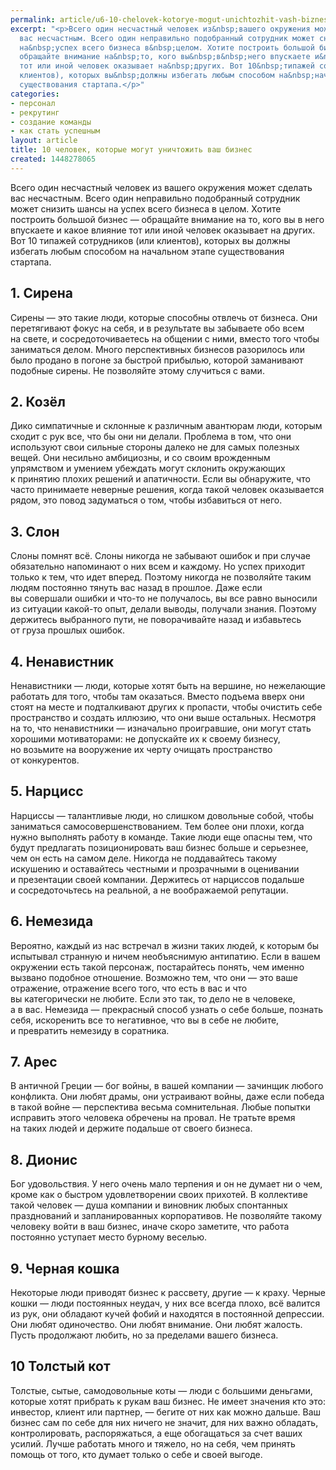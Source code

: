 ```yaml
---
permalink: article/u6-10-chelovek-kotorye-mogut-unichtozhit-vash-biznes
excerpt: "<p>Всего один несчастный человек из&nbsp;вашего окружения может сделать
  вас несчастным. Всего один неправильно подобранный сотрудник может снизить шансы
  на&nbsp;успех всего бизнеса в&nbsp;целом. Хотите построить большой бизнес&nbsp;—
  обращайте внимание на&nbsp;то, кого вы&nbsp;в&nbsp;него впускаете и&nbsp;какое влияние
  тот или иной человек оказывает на&nbsp;других. Вот 10&nbsp;типажей сотрудников (или
  клиентов), которых вы&nbsp;должны избегать любым способом на&nbsp;начальном этапе
  существования стартапа.</p>"
categories:
- персонал
- рекрутинг
- создание команды
- как стать успешным
layout: article
title: 10 человек, которые могут уничтожить ваш бизнес
created: 1448278065
---
```

Всего один несчастный человек из вашего окружения может сделать вас несчастным. Всего один неправильно подобранный сотрудник может снизить шансы на успех всего бизнеса в целом. Хотите построить большой бизнес — обращайте внимание на то, кого вы в него впускаете и какое влияние тот или иной человек оказывает на других. Вот 10 типажей сотрудников (или клиентов), которых вы должны избегать любым способом на начальном этапе существования стартапа.

## 1. Сирена ##

Сирены — это такие люди, которые способны отвлечь от бизнеса. Они перетягивают фокус на себя, и в результате вы забываете обо всем на свете, и сосредоточиваетесь на общении с ними, вместо того чтобы заниматься делом. Много перспективных бизнесов разорилось или было продано в погоне за быстрой прибылью, которой заманивают подобные сирены. Не позволяйте этому случиться с вами.

## 2. Козёл ##

Дико симпатичные и склонные к различным авантюрам люди, которым сходит с рук все, что бы они ни делали. Проблема в том, что они используют свои сильные стороны далеко не для самых полезных вещей. Они несильно амбициозны, и со своим врожденным упрямством и умением убеждать могут склонить окружающих к принятию плохих решений и апатичности. Если вы обнаружите, что часто принимаете неверные решения, когда такой человек оказывается рядом, это повод задуматься о том, чтобы избавиться от него.

## 3. Слон ##

Слоны помнят всё. Слоны никогда не забывают ошибок и при случае обязательно напоминают о них всем и каждому. Но успех приходит только к тем, что идет вперед. Поэтому никогда не позволяйте таким людям постоянно тянуть вас назад в прошлое. Даже если вы совершали ошибки и что-то не получалось, вы все равно выносили из ситуации какой-то опыт, делали выводы, получали знания. Поэтому держитесь выбранного пути, не поворачивайте назад и избавьтесь от груза прошлых ошибок.

## 4. Ненавистник ##

Ненавистники — люди, которые хотят быть на вершине, но нежелающие работать для того, чтобы там оказаться. Вместо подъема вверх они стоят на месте и подталкивают других к пропасти, чтобы очистить себе пространство и создать иллюзию, что они выше остальных. Несмотря на то, что ненавистники — изначально проигравшие, они могут стать хорошими мотиваторами: не допускайте их к своему бизнесу, но возьмите на вооружение их черту очищать пространство от конкурентов.

## 5. Нарцисс ##

Нарциссы — талантливые люди, но слишком довольные собой, чтобы заниматься самосовершенствованием. Тем более они плохи, когда нужно выполнять работу в команде. Такие люди еще опасны тем, что будут предлагать позиционировать ваш бизнес больше и серьезнее, чем он есть на самом деле. Никогда не поддавайтесь такому искушению и оставайтесь честными и прозрачными в оценивании и презентации своей компании. Держитесь от нарциссов подальше и сосредоточьтесь на реальной, а не воображаемой репутации.

## 6. Немезида ##

Вероятно, каждый из нас встречал в жизни таких людей, к которым бы испытывал странную и ничем необъяснимую антипатию. Если в вашем окружении есть такой персонаж, постарайтесь понять, чем именно вызвано подобное отношение. Возможно тем, что они — это ваше отражение, отражение всего того, что есть в вас и что вы категорически не любите. Если это так, то дело не в человеке, а в вас. Немезида — прекрасный способ узнать о себе больше, познать себя, искоренить все то негативное, что вы в себе не любите, и превратить немезиду в соратника.

## 7. Арес ##

В античной Греции — бог войны, в вашей компании — зачинщик любого конфликта. Они любят драмы, они устраивают войны, даже если победа в такой войне — перспектива весьма сомнительная. Любые попытки исправить этого человека обречены на провал. Не тратьте время на таких людей и держите подальше от своего бизнеса.

## 8. Дионис ##

Бог удовольствия. У него очень мало терпения и он не думает ни о чем, кроме как о быстром удовлетворении своих прихотей. В коллективе такой человек — душа компании и виновник любых спонтанных празднований и запланированных корпоративов. Не позволяйте такому человеку войти в ваш бизнес, иначе скоро заметите, что работа постоянно уступает место бурному веселью.

## 9. Черная кошка ##

Некоторые люди приводят бизнес к рассвету, другие — к краху. Черные кошки — люди постоянных неудач, у них все всегда плохо, всё валится из рук, они обладают кучей фобий и находятся в постоянной депрессии. Они любят одиночество. Они любят внимание. Они любят жалость. Пусть продолжают любить, но за пределами вашего бизнеса.

## 10 Толстый кот ##

Толстые, сытые, самодовольные коты — люди с большими деньгами, которые хотят прибрать к рукам ваш бизнес. Не имеет значения кто это: инвестор, клиент или партнер, — бегите от них как можно дальше. Ваш бизнес сам по себе для них ничего не значит, для них важно обладать, контролировать, распоряжаться, а еще обогащаться за счет ваших усилий. Лучше работать много и тяжело, но на себя, чем принять помощь от того, кто думает только о себе и своей выгоде.
